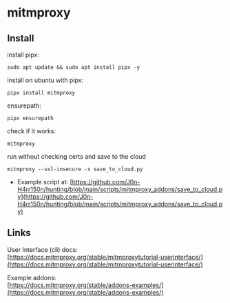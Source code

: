 # mitmproxy  

## Install  

install pipx:  
```
sudo apt update && sudo apt install pipx -y
```

install on ubuntu with pipx:  
```
pipx install mitmproxy
```  

ensurepath:  
```
pipx ensurepath
```  

check if it works:  
```
mitmproxy
```  

run without checking certs and save to the cloud  
```
mitmproxy --ssl-insecure -s save_to_cloud.py
```  
- Example script at: [https://github.com/J0n-H4rr150n/hunting/blob/main/scripts/mitmproxy_addons/save_to_cloud.py](https://github.com/J0n-H4rr150n/hunting/blob/main/scripts/mitmproxy_addons/save_to_cloud.py)  

## Links  

User Interface (cli) docs:  
[https://docs.mitmproxy.org/stable/mitmproxytutorial-userinterface/](https://docs.mitmproxy.org/stable/mitmproxytutorial-userinterface/)  

Example addons:  
[https://docs.mitmproxy.org/stable/addons-examples/](https://docs.mitmproxy.org/stable/addons-examples/)  

